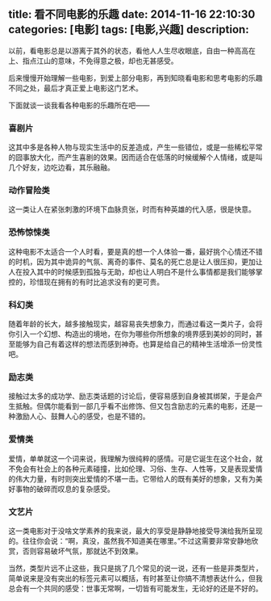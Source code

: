 title: 看不同电影的乐趣
date: 2014-11-16 22:10:30
categories: [电影]
tags: [电影,兴趣]
description: 
---
以前，看电影总是以游离于其外的状态，看他人人生尽收眼底，自由一种高高在上、指点江山的意味，不免得意之极，却也无甚感受。

后来慢慢开始理解一些电影，到爱上部分电影，再到知晓看电影和思考电影的乐趣不同之处，最后才真正爱上电影这门艺术。

下面就谈一谈我看各种电影的乐趣所在吧——

### 喜剧片
这其中多是各种人物与现实生活中的反差造成，产生一些错位，或是一些稀松平常的囧事放大化，而产生喜剧的效果。因而适合在低落的时候缓解个人情绪，或是叫几个好友，边吃边看，其乐融融。
<!--more-->
### 动作冒险类
这一类让人在紧张刺激的环境下血脉贲张，时而有种英雄的代入感，很是快意。

### 恐怖惊悚类
这种电影不太适合一个人时看，要是真的想一个人体验一番，最好挑个心情还不错的时机，因为其中诡异的气氛、离奇的事件、莫名的死亡总是让人很压抑，更加让人在投入其中的时候感到孤独与无助，却也让人明白不是什么事情都是我们能够掌控的，珍惜现在拥有的有时比追求没有的更可贵。

### 科幻类
随着年龄的长大，越多接触现实，越容易丧失想象力，而通过看这一类片子，会将你引入一个幻想、构造出的境地，在你为哪些你所想象的境界感到美妙的同时，甚至能够为自己有着这样的想法而感到神奇。也算是给自己的精神生活增添一份灵性吧。

### 励志类
接触过太多的成功学、励志类话题的讨论后，便容易感到自身被其绑架，于是会产生抵触。但偶尔能看到一部几乎看不出修饰、但又包含励志的元素的电影，还是一种激励人心、鼓舞人心的感受，也是不错的。

### 爱情类
爱情，单单就这一个词来说，我理解为很纯粹的感情。可是它诞生在这个社会，就不免会有社会上的各种元素碰撞，比如伦理、习俗、生存、人性等，又是表现爱情的伟大力量，有时则突出爱情的不堪一击。它带给人的既有美好的想象，又有为美好事物的破碎而叹息的复杂感受。

### 文艺片
这一类电影对于没啥文学素养的我来说，最大的享受是静静地接受导演给我所呈现的。往往你会说：“啊，真没，虽然我不知道美在哪里。”不过这需要非常安静地欣赏，否则容易破坏气氛，那就达不到效果。

当然，类型片远不止这些，我只是挑了几个常见的说一说，还有一些是非类型片，简单说来是没有突出的标签元素可以概括，有时甚至让你搞不清想表达什么，但我总会有一个共同的感受：世事无常啊，一切皆有可能发生，无论好的还是不好的。









